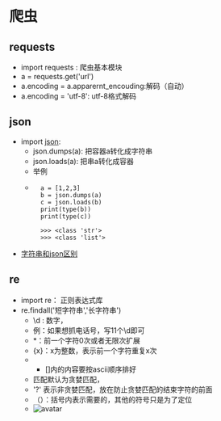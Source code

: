 # 爬虫
## requests
- import requests : 爬虫基本模块
- a = requests.get('url')
- a.encoding = a.apparernt_encouding:解码（自动）
- a.encoding = 'utf-8': utf-8格式解码
## json
- import [json](https://www.runoob.com/python/python-json.html):
	- json.dumps(a): 把容器a转化成字符串
	- json.loads(a): 把串a转化成容器
	- 举例
	- 
			a = [1,2,3]
			b = json.dumps(a)
			c = json.loads(b)
			print(type(b))
			print(type(c))

			>>> <class 'str'>
			>>> <class 'list'>

- [字符串和json区别](https://blog.csdn.net/jim_007/article/details/79107888)

## re
- import re： 正则表达式库
- re.findall('短字符串','长字符串')
	- \d : 数字，
	- 例：如果想抓电话号，写11个\d即可
	- *：前一个字符0次或者无限次扩展
	- {x}：x为整数，表示前一个字符重复x次
	- [a,b,c,d]:表示在a,b,c,d内查找选择第一个符合的。
		- []内的内容要按ascii顺序排好
	- 匹配默认为贪婪匹配，
	- '?' 表示非贪婪匹配，放在防止贪婪匹配的结束字符的前面
	- （）：括号内表示需要的，其他的符号只是为了定位
	- ![avatar](C:\Users\qaz\Desktop\pycode\pic\re_operate1.png)
